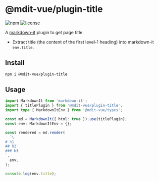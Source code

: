 # @mdit-vue/plugin-title

[![npm](https://badgen.net/npm/v/@mdit-vue/plugin-title)](https://www.npmjs.com/package/@mdit-vue/plugin-title)
[![license](https://badgen.net/github/license/mdit-vue/mdit-vue)](https://github.com/mdit-vue/mdit-vue/blob/main/LICENSE)

A [markdown-it](https://github.com/markdown-it/markdown-it) plugin to get page title.

- Extract title (the content of the first level-1 heading) into markdown-it `env.title`.

## Install

```sh
npm i @mdit-vue/plugin-title
```

## Usage

```ts
import MarkdownIt from 'markdown-it';
import { titlePlugin } from '@mdit-vue/plugin-title';
import type { MarkdownItEnv } from '@mdit-vue/types';

const md = MarkdownIt({ html: true }).use(titlePlugin);
const env: MarkdownItEnv = {};

const rendered = md.render(
  `\
# h1
## h2
### h3
`,
  env,
);

console.log(env.title);
```
